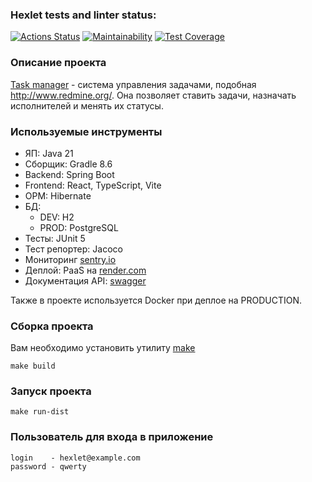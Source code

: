 ### Hexlet tests and linter status:
[![Actions Status](https://github.com/d1z3d/java-project-99/actions/workflows/hexlet-check.yml/badge.svg)](https://github.com/d1z3d/java-project-99/actions)
[![Maintainability](https://api.codeclimate.com/v1/badges/88b4584f1792b89cd0bb/maintainability)](https://codeclimate.com/github/d1z3d/java-project-99/maintainability)
[![Test Coverage](https://api.codeclimate.com/v1/badges/88b4584f1792b89cd0bb/test_coverage)](https://codeclimate.com/github/d1z3d/java-project-99/test_coverage)

### Описание проекта
[Task manager](https://task-manager-jp0k.onrender.com) - система управления задачами, подобная http://www.redmine.org/. Она позволяет ставить задачи, назначать исполнителей и менять их статусы.

### Используемые инструменты
* ЯП: Java 21
* Сборщик: Gradle 8.6
* Backend: Spring Boot
* Frontend: React, TypeScript, Vite
* ОРМ: Hibernate
* БД:
  * DEV: H2
  * PROD: PostgreSQL
* Тесты: JUnit 5
* Тест репортер: Jacoco
* Мониторинг [sentry.io](https://sentry.io)
* Деплой: PaaS на [render.com](https://render.com)
* Документация API: [swagger](https://task-manager-jp0k.onrender.com/swagger-ui/index.html)

Также в проекте используется Docker при деплое на PRODUCTION.

### Сборка проекта
Вам необходимо установить утилиту [make](https://guides.hexlet.io/ru/makefile-as-task-runner/?_gl=1*1b2sh59*_ga*NzQ5MzAxNTIzLjE2OTkyOTM2MTc.*_ga_PM3R85EKHN*MTcwMjIyNTQ0MS4xMDguMS4xNzAyMjI3OTYzLjYwLjAuMA..*_ga_WWGZ6EVHEY*MTcwMjIyNTQ0MS4xMTEuMS4xNzAyMjI3OTYzLjYwLjAuMA..)
```
make build
```

### Запуск проекта
```
make run-dist
```

### Пользователь для входа в приложение
```
login    - hexlet@example.com
password - qwerty
```


